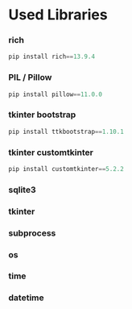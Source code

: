 # Used Libraries 
### rich
```python
pip install rich==13.9.4
 ```
### PIL / Pillow

```python
pip install pillow==11.0.0
```
### tkinter bootstrap

```python
pip install ttkbootstrap==1.10.1
```

### tkinter customtkinter

```python
pip install customtkinter==5.2.2
```

### sqlite3

### tkinter

### subprocess

### os

### time

### datetime



